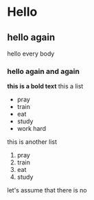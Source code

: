 # Hello
## hello again 
hello every body
### hello again and again
**this is a bold text**
this a list
- pray
- train
- eat 
- study
- work hard

this is another list

1. pray
2. train
3. eat
4. study

let's assume that there is no


